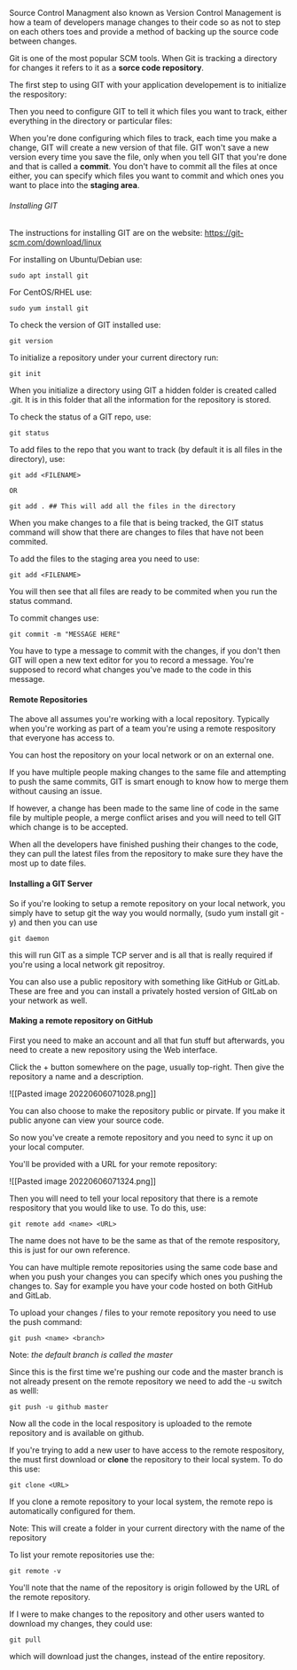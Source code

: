Source Control Managment also known as Version Control Management is how a team of developers manage changes to their code so as not to step on each others toes and provide a method of backing up the source code between changes. 

Git is one of the most popular SCM tools. When Git is tracking a directory for changes it refers to it as a **sorce code repository**. 

The first step to using GIT with your application developement is to initialize the respository: 

Then you need to configure GIT to tell it which files you want to track, either everything in the directory or particular files:

When you're done configuring which files to track, each time you make a change, GIT will create a new version of that file. GIT won't save a new version every time you save the file, only when you tell GIT that you're done and that is called a **commit**. You don't have to commit all the files at once either, you can specify which files you want to commit and which ones you want to place into the **staging area**. 

###### Installing GIT
The instructions for installing GIT are on the website: https://git-scm.com/download/linux

For installing on Ubuntu/Debian use: 

```
sudo apt install git
```

For CentOS/RHEL use:

```
sudo yum install git
```

To check the version of GIT installed use:

```
git version
```

To initialize a repository under your current directory run:

```
git init
```

When you initialize a directory using GIT a hidden folder is created called .git. It is in this folder that all the information for the repository is stored.

To check the status of a GIT repo, use:

```
git status
```

To add files to the repo that you want to track (by default it is all files in the directory), use:

```
git add <FILENAME>

OR

git add . ## This will add all the files in the directory
```

When you make changes to a file that is being tracked, the GIT status command will show that there are changes to files that have not been commited. 

To add the files to the staging area you need to use:

```
git add <FILENAME>
```

You will then see that all files are ready to be commited when you run the status command.

To commit changes use:

```
git commit -m "MESSAGE HERE"
```

You have to type a message to commit with the changes, if you don't then GIT will open a new text editor for you to record a message. You're supposed to record what changes you've made to the code in this message. 

#### Remote Repositories

The above all assumes you're working with a local repository. Typically when you're working as part of a team you're using a remote respository that everyone has access to. 

You can host the repository on your local network or on an external one. 

If you have multiple people making changes to the same file and attempting to push the same commits, GIT is smart enough to know how to merge them without causing an issue. 

If however, a change has been made to the same line of code in the same file by multiple people, a merge conflict arises and you will need to tell GIT which change is to be accepted.

When all the developers have finished pushing their changes to the code, they can pull the latest files from the repository to make sure they have the most up to date files. 

#### Installing a GIT Server

So if you're looking to setup a remote repository on your local network, you simply have to setup git the way you would normally, (sudo yum install git -y) and then you can use

```
git daemon
```

this will run GIT as a simple TCP server and is all that is really required if you're using a local network git repositroy. 

You can also use a public repository with something like GitHub or GitLab. These are free and you can install a privately hosted version of GItLab on your network as well. 

#### Making a remote repository on GitHub

First you need to make an account and all that fun stuff but afterwards, you need to create a new repository using the Web interface. 

Click the + button somewhere on the page, usually top-right. Then give the repository a name and a description. 

![[Pasted image 20220606071028.png]]

You can also choose to make the repository public or pirvate. If you make it public anyone can view your source code. 

So now you've create a remote repository and you need to sync it up on your local computer. 

You'll be provided with a URL for your remote repository:

![[Pasted image 20220606071324.png]]

Then you will need to tell your local repository that there is a remote respository that you would like to use. To do this, use:

```
git remote add <name> <URL>
```

The name does not have to be the same as that of the remote respository, this is just for our own reference. 

You can have multiple remote repositories using the same code base and when you push your changes you can specify which ones you pushing the changes to. Say for example you have your code hosted on both GitHub and GitLab. 

To upload your changes / files to your remote repository you need to use the push command:

```
git push <name> <branch>
```

Note: *the default branch is called the master*

Since this is the first time we're pushing our code and the master branch is not already present on the remote repository we need to add the -u switch as welll:

```
git push -u github master
```

Now all the code in the local respository is uploaded to the remote repository and is available on github. 

If you're trying to add a new user to have access to the remote respository, the must first download or **clone** the repository to their local system. To do this use:

```
git clone <URL>
```

If you clone a remote repository to your local system, the remote repo is automatically configured for them. 

Note: This will create a folder in your current directory with the name of the repository

To list your remote repositories use the:

```
git remote -v
```

You'll note that the name of the repository is origin followed by the URL of the remote repository. 

If I were to make changes to the repository and other users wanted to download my changes, they could use:

```
git pull
```

which will download just the changes, instead of the entire repository.

